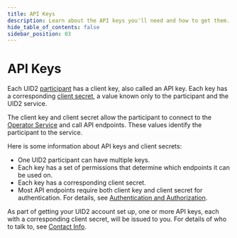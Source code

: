 ```yaml
---
title: API Keys
description: Learn about the API keys you'll need and how to get them.
hide_table_of_contents: false
sidebar_position: 03
---
```


# API Keys

Each UID2 <a href="/docs/intro#participants">participant</a> has a client key, also called an API key. Each key has a corresponding [client secret](../ref-info/glossary-uid.md#gl-client-secret), a value known only to the participant and the UID2 service.

The client key and client secret allow the participant to connect to the [Operator Service](../ref-info/glossary-uid.md#gl-operator-service) and call API endpoints. These values identify the participant to the service.

Here is some information about API keys and client secrets:
- One UID2 participant can have multiple keys.
- Each key has a set of permissions that determine which endpoints it can be used on.
- Each key has a corresponding client secret.
- Most API endpoints require both client key and client secret for authentication. For details, see [Authentication and Authorization](gs-auth.md).

As part of getting your UID2 account set up, one or more API keys, each with a corresponding client secret, will be issued to you. For details of who to talk to, see [Contact Info](gs-account-setup.md#contact-info).